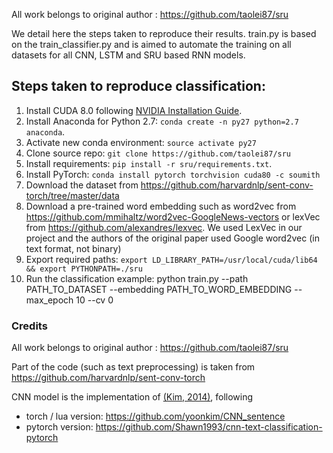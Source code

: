 
All work belongs to original author : https://github.com/taolei87/sru

We detail here the steps taken to reproduce their results. train.py is based on the train_classifier.py and is aimed to automate the training on all datasets for all CNN, LSTM and SRU based RNN models.

## Steps taken to reproduce classification:

1. Install CUDA 8.0 following [NVIDIA Installation Guide](http://docs.nvidia.com/cuda/cuda-installation-guide-linux/index.html).
2. Install Anaconda for Python 2.7: `conda create -n py27 python=2.7 anaconda`.
3. Activate new conda environment: `source activate py27`
4. Clone source repo: `git clone https://github.com/taolei87/sru`
5. Install requirements: `pip install -r sru/requirements.txt`.
6. Install PyTorch: `conda install pytorch torchvision cuda80 -c soumith`
7. Download the dataset from  https://github.com/harvardnlp/sent-conv-torch/tree/master/data
8. Download a pre-trained word embedding such as word2vec from https://github.com/mmihaltz/word2vec-GoogleNews-vectors or lexVec from https://github.com/alexandres/lexvec. We used LexVec in our project and the authors of the original paper used Google word2vec (in text format, not binary)
9. Export required paths: `export LD_LIBRARY_PATH=/usr/local/cuda/lib64 && export PYTHONPATH=./sru`
10. Run the classification example: python train.py --path PATH_TO_DATASET --embedding PATH_TO_WORD_EMBEDDING --max_epoch 10 --cv 0

  
  ### Credits
  
  All work belongs to original author : https://github.com/taolei87/sru
  
  Part of the code (such as text preprocessing) is taken from https://github.com/harvardnlp/sent-conv-torch
  
  CNN model is the implementation of [(Kim, 2014)](http://arxiv.org/abs/1408.5882), following
   - torch / lua version: https://github.com/yoonkim/CNN_sentence
   - pytorch version: https://github.com/Shawn1993/cnn-text-classification-pytorch
  
  
  
